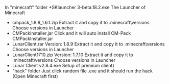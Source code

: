 In "minecraft" folder
*SKlauncher 3-beta.18.2.exe
  The Launcher of Minecraft
* cmpack_1.8.8_1.6.1.zip
  Extract it and copy it to .minecraft\versions
  Choose versions in Launcher
* CMPackInstaller.jar
  Click and it will auto install CM-Pack
  CMPackInstaller.jar
* LunarClient.rar
  Version: 1.8.9
  Extract it and copy it to .minecraft\versions
  Choose versions in Launcher
* LunarClient1710.zip
  Version: 1.7.10
  Extract it and copy it to .minecraft\versions
  Choose versions in Launcher
* Lunar Client v2.8.4.exe
  Setup of premium client)
* "hack" folder
  Just click random file .exe and it should run the hack
  (Open Minecraft first)
